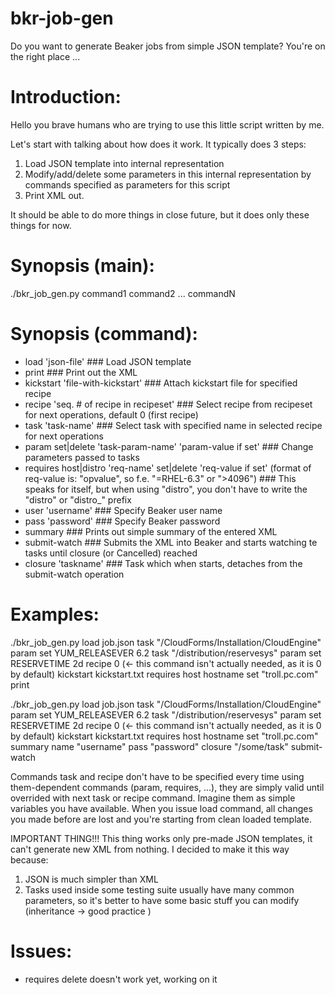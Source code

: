 bkr-job-gen
===========

Do you want to generate Beaker jobs from simple JSON template? You're on the right place ...

Introduction:
=============
Hello you brave humans who are trying to use this little script written by me.

Let's start with talking about how does it work. It typically does 3 steps:

1. Load JSON template into internal representation
2. Modify/add/delete some parameters in this internal representation by commands specified as parameters for this script
3. Print XML out.

It should be able to do more things in close future, but it does only these things for now.

Synopsis (main):
================
./bkr_job_gen.py command1 command2 ... commandN

Synopsis (command):
===================

- load 'json-file' ### Load JSON template
- print ### Print out the XML
- kickstart 'file-with-kickstart' ### Attach kickstart file for specified recipe
- recipe 'seq. # of recipe in recipeset' ### Select recipe from recipeset for next operations, default 0 (first recipe)
- task 'task-name' ### Select task with specified name in selected recipe for next operations
- param set|delete 'task-param-name' 'param-value if set' ### Change parameters passed to tasks
- requires host|distro 'req-name' set|delete 'req-value if set' (format of req-value is: "opvalue", so f.e. "=RHEL-6.3" or ">4096") ### This speaks for itself, but when using "distro", you don't have to write the "distro" or "distro_" prefix
- user 'username' ### Specify Beaker user name
- pass 'password' ### Specify Beaker password
- summary ### Prints out simple summary of the entered XML
- submit-watch ### Submits the XML into Beaker and starts watching te tasks until closure (or Cancelled) reached
- closure 'taskname' ### Task which when starts, detaches from the submit-watch operation

Examples:
=========

./bkr_job_gen.py load job.json task "/CloudForms/Installation/CloudEngine" param set YUM_RELEASEVER 6.2 task "/distribution/reservesys" param set RESERVETIME 2d recipe 0 (<- this command isn't actually needed, as it is 0 by default) kickstart kickstart.txt requires host hostname set "troll.pc.com" print

./bkr_job_gen.py load job.json task "/CloudForms/Installation/CloudEngine" param set YUM_RELEASEVER 6.2 task "/distribution/reservesys" param set RESERVETIME 2d recipe 0 (<- this command isn't actually needed, as it is 0 by default) kickstart kickstart.txt requires host hostname set "troll.pc.com" summary name "username" pass "password" closure "/some/task" submit-watch

Commands task and recipe don't have to be specified every time using them-dependent commands (param, requires, ...), they are simply valid until overrided with next task or recipe command. Imagine them as simple variables you have available. When you issue load command, all changes you made before are lost and you're starting from clean loaded template.

IMPORTANT THING!!! This thing works only pre-made JSON templates, it can't generate new XML from nothing. I decided to make it this way because:

1. JSON is much simpler than XML
2. Tasks used inside some testing suite usually have many common parameters, so it's better to have some basic stuff you can modify (inheritance -> good practice )

Issues:
=======
- requires delete doesn't work yet, working on it